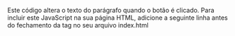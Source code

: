 Este código altera o texto do parágrafo quando o botão é clicado.
Para incluir este JavaScript na sua página HTML,
adicione a seguinte linha antes do fechamento da tag </body> no seu arquivo index.html